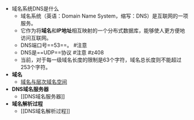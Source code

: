 - 域名系统DNS是什么
	- 域名系统（英语：Domain Name System，缩写：DNS）是互联网的一项服务。
	- 它作为将**域名**和**IP地址**相互映射的一个分布式数据库，能够使人更方便地访问互联网。
	- DNS端口号==53==。 #注意
	- DNS是==UDP==协议 #注意 #z408 
	- 当前，对于每一级域名长度的限制是63个字符，域名总长度则不能超过253个字符。
- **域名**
	- [域名与层次域名空间](考研/408/计算机网络/域名与层次域名空间.md)
- **DNS域名服务器**
	- [[DNS域名服务器]]
- **域名解析过程**
	- [[DNS域名解析过程]]
